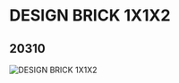 # DESIGN BRICK 1X1X2
## 20310
![DESIGN BRICK 1X1X2](https://lc-www-live-s.legocdn.com/media/bricks/5/2/6112307.jpg)